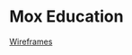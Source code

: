 # Mox Education

[Wireframes](https://github.com/moxeducation/MOX.Education/blob/master/MOX%20wireframes.pdf)

